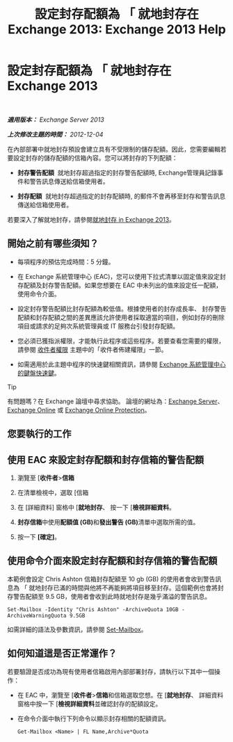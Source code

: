 ﻿---
title: '設定封存配額為 「 就地封存在 Exchange 2013: Exchange 2013 Help'
TOCTitle: 設定封存配額為 「 就地封存在 Exchange 2013
ms:assetid: f10e77c7-e1d4-415a-bef9-cb3f00e74c34
ms:mtpsurl: https://technet.microsoft.com/zh-tw/library/Ee633489(v=EXCHG.150)
ms:contentKeyID: 50554080
ms.date: 05/21/2018
mtps_version: v=EXCHG.150
ms.translationtype: MT
---

# 設定封存配額為 「 就地封存在 Exchange 2013

 

_<strong>適用版本：</strong> Exchange Server 2013_

_<strong>上次修改主題的時間：</strong> 2012-12-04_

在內部部署中就地封存預設會建立具有不受限制的儲存配額。因此，您需要編輯若要設定封存的儲存配額的信箱內容。您可以將封存的下列配額：

  - <strong>封存警告配額</strong>  就地封存超過指定的封存警告配額時, Exchange管理員記錄事件和警告訊息傳送給信箱使用者。

  - <strong>封存配額</strong>  就地封存超過指定的封存配額時, 的郵件不會再移至封存和警告訊息傳送給信箱使用者。

若要深入了解就地封存，請參閱[就地封存 in Exchange 2013](in-place-archiving-in-exchange-2013-exchange-2013-help.md)。

## 開始之前有哪些須知？

  - 每項程序的預估完成時間：5 分鐘。

  - 在 Exchange 系統管理中心 (EAC)，您可以使用下拉式清單以固定值來設定封存配額及封存警告配額。如果您想要在 EAC 中未列出的值來設定任一配額，使用命令介面。

  - 設定封存警告配額比封存配額為較低值。根據使用者的封存成長率、 封存警告配額和封存配額之間的差異應該允許使用者採取適當的項目，例如封存的刪除項目或請求的足夠次系統管理員或 IT 服務台引發封存配額。

  - 您必須已獲指派權限，才能執行此程序或這些程序。若要查看您需要的權限，請參閱 [收件者權限](recipients-permissions-exchange-2013-help.md) 主題中的「收件者佈建權限」一節。

  - 如需適用於此主題中程序的快速鍵相關資訊，請參閱 [Exchange 系統管理中心的鍵盤快速鍵](keyboard-shortcuts-in-the-exchange-admin-center-exchange-online-protection-help.md)。


> [!TIP]  
> 有問題嗎？在 Exchange 論壇中尋求協助。 論壇的網址為：<a href="https://go.microsoft.com/fwlink/p/?linkid=60612">Exchange Server</a>、 <a href="https://go.microsoft.com/fwlink/p/?linkid=267542">Exchange Online</a> 或 <a href="https://go.microsoft.com/fwlink/p/?linkid=285351">Exchange Online Protection</a>。




## 您要執行的工作

## 使用 EAC 來設定封存配額和封存信箱的警告配額

1.  瀏覽至 \[<strong>收件者</strong>\><strong>信箱</strong>

2.  在清單檢視中，選取 \[信箱

3.  在 \[詳細資料\] 窗格中 \[<strong>就地封存</strong>、 按一下 \[<strong>檢視詳細資料</strong>。

4.  <strong>封存信箱</strong>中使用<strong>配額值 (GB)</strong>和<strong>發出警告 (GB)</strong>清單中選取所需的值。

5.  按一下 <strong>\[確定\]</strong>。

## 使用命令介面來設定封存配額和封存信箱的警告配額

本範例會設定 Chris Ashton 信箱封存配額至 10 gb (GB) 的使用者會收到警告訊息為 「 就地封存已滿的時間與他將不再能夠將項目移至封存。這個範例也會將封存警告配額至 9.5 GB，使用者會收到此時就地封存是幾乎滿溢的警告訊息。

    Set-Mailbox -Identity "Chris Ashton" -ArchiveQuota 10GB -ArchiveWarningQuota 9.5GB

如需詳細的語法及參數資訊，請參閱 [Set-Mailbox](https://technet.microsoft.com/zh-tw/library/bb123981\(v=exchg.150\))。

## 如何知道這是否正常運作？

若要驗證是否成功為現有使用者信箱啟用內部部署封存，請執行以下其中一個操作：

  - 在 EAC 中，瀏覽至 \[<strong>收件者</strong>\><strong>信箱</strong>和信箱選取您想。在 \[<strong>就地封存</strong>、 詳細資料窗格中按一下 \[<strong>檢視詳細資料</strong>並確認封存的配額設定。

  - 在命令介面中執行下列命令以顯示封存相關的配額資訊。
    
        Get-Mailbox <Name> | FL Name,Archive*Quota

